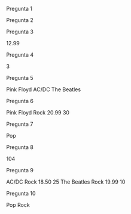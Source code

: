 Pregunta 1

<titles>
  <title>Thriller</title>
  <title>The Dark Side of the Moon</title>
  <title>Back in Black</title>
  <title>21</title>
  <title>Abbey Road</title>
</titles>

Pregunta 2

<titles>
  <title>The Dark Side of the Moon</title>
  <title>Back in Black</title>
  <title>Abbey Road</title>
</titles>

Pregunta 3

<price currency="USD">12.99</price>

Pregunta 4

<count>3</count>

Pregunta 5

<artists>
  <artist>Pink Floyd</artist>
  <artist>AC/DC</artist>
  <artist>The Beatles</artist>
</artists>

Pregunta 6

<album id="102">
  <title>The Dark Side of the Moon</title>
  <artist>Pink Floyd</artist>
  <genre>Rock</genre>
  <price currency="USD">20.99</price>
  <stock>30</stock>
</album>

Pregunta 7

<genre>Pop</genre>

Pregunta 8

<ids>
  <id>104</id>
</ids>

Pregunta 9

<albums>
  <album id="103">
    <title>Back in Black</title>
    <artist>AC/DC</artist>
    <genre>Rock</genre>
    <price currency="USD">18.50</price>
    <stock>25</stock>
  </album>
  <album id="105">
    <title>Abbey Road</title>
    <artist>The Beatles</artist>
    <genre>Rock</genre>
    <price currency="USD">19.99</price>
    <stock>10</stock>
  </album>
</albums>

Pregunta 10

<genres>
  <genre>Pop</genre>
  <genre>Rock</genre>
</genres>
